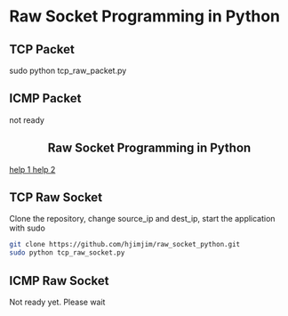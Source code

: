 # Raw Socket Programming in Python

## TCP Packet
sudo python tcp_raw_packet.py

## ICMP Packet 
not ready

<p align="center">
  <h2 align="center">Raw Socket Programming in Python</h2>
    <a href="https://www.binarytides.com/raw-socket-programming-in-python-linux/">
        help 1
    </a>
     <a href="http://www.campergat.com/tcp-raw-sockets-in-python/">
        help 2
    </a>
  </p>
</p>

## TCP Raw Socket

Clone the repository, change source_ip and dest_ip, start the application with sudo 

```bash
git clone https://github.com/hjimjim/raw_socket_python.git
sudo python tcp_raw_socket.py
```

## ICMP Raw Socket

Not ready yet. Please wait